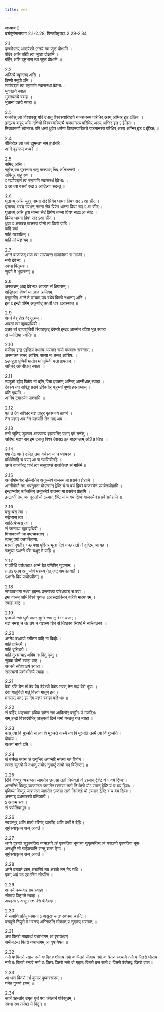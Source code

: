 ```yaml
---
title: ००२

---
```

अध्याय 2  
दर्शपूर्णमासयागः 2.1-2.28, पिण्डपितृयज्ञः 2.29-2.34  
  
2.1  
कृष्णोऽस्य् आखरेष्ठो ऽग्नये त्वा जुष्टं प्रोक्षामि ।  
वेदिर् असि बर्हिषे त्वा जुष्टां प्रोक्षामि ।  
बर्हिर् असि स्रुग्भ्यस् त्वा जुष्टं प्रोक्षामि ॥  
  
2.2  
अदित्यै व्युन्दनम् असि ।  
विष्णो स्तुपो ऽसि ।  
ऊर्णम्रदसं त्वा स्तृणामि स्वासस्थां देवेभ्यः ।  
भुवपतये स्वाहा ।  
भुवनपतये स्वाहा ।  
भूतानां पतये स्वाहा ॥  
  
2.3  
गन्धर्वस् त्वा विश्वावसुः परि दधातु विश्वस्यारिष्ट्यै यजमानस्य परिधिर् अस्य् अग्निर् इड ऽīडितः ।  
इन्द्रस्य बाहुर् असि दक्षिणो विश्वस्यारिष्ट्यै यजमानस्य परिधिर् अस्य् अग्निर् इड ऽ ईडितः ।  
मित्रावरुणौ त्वोत्तरतः परि धत्तां ध्रुवेण धर्मणा विश्वस्यारिष्ट्यै यजमानस्य परिधिर् अस्य् अग्निर् इड ऽ ईडितः ॥  
  
2.4  
वीतिहोत्रं त्वा कवे द्युमन्तꣳ सम् इधीमहि ।  
अग्ने बृहन्तम् अध्वरे ॥  
  
2.5  
समिद् असि ।  
सूर्यस् त्वा पुरस्तात् पातु कस्याश् चिद् अभिशस्त्यै ।  
सवितुर् बाहू स्थः ।  
ऽ ऊर्णम्रदसं त्वा स्तृणामि स्वासस्थं देवेभ्यः ।  
ऽ आ त्वा वसवो रुद्रा ऽ आदित्याः सदन्तु ॥  
  
2.6  
घृताच्य् असि जुहूर् नाम्ना सेदं प्रियेण धाम्ना प्रियꣳ सद ऽ आ सीद ।  
घृताच्य् अस्य् उपभृन् नाम्ना सेदं प्रियेण धाम्ना प्रियꣳ सद ऽ आ सीद ।  
घृताच्य् असि ध्रुवा नाम्ना सेदं प्रियेण धाम्ना प्रियꣳ सदऽ आ सीद ।  
प्रियेण धाम्ना प्रियꣳ सद ऽआ सीद ।  
ध्रुवा ऽ असदन्न् ऋतस्य योनौ ता विष्णो पाहि ।  
पाहि यज्ञं ।  
पाहि यज्ञपतिम् ।  
पाहि मां यज्ञन्यम् ॥  
  
2.7  
अग्ने वाजजिद् वाजं त्वा सरिष्यन्तं वाजजितꣳ सं मार्ज्मि ।  
नमो देवेभ्यः ।  
स्वधा पितृभ्यः ।  
सुयमे मे भूयास्तम् ॥  
  
2.8  
अस्कन्नम् अद्य देवेभ्यऽ आज्यꣳ सं भ्रियासम् ।  
अङ्घ्रिणा विष्णो मा त्वाव क्रमिषम् ।  
वसुमतीम् अग्ने ते छायाम् उप स्थेषं विष्णो स्थानम् असि ।  
इत ऽ इन्द्रो वीर्यम् अकृणोद् ऊर्ध्वो ध्वर ऽआस्थात् ॥  
  
2.9  
अग्ने वेर् होत्रं वेर् दूत्यम् ।  
अवतां त्वां द्यावापृथिवी ।  
ऽअव त्वं द्यावापृथिवी स्विष्टकृद् देवेभ्यो इन्द्रऽ आज्येन हविषा भूत् स्वाहा ।  
सं ज्योतिषा ज्योतिः ॥  
  
2.10  
मयीदम् इन्द्र ऽइन्द्रियं दधात्व् अस्मान् रायो मघवानः सचन्ताम् ।  
अस्माकꣳ सन्त्व् आशिषः सत्या नः सन्त्व् आशिषः ।  
ऽउपहूता पृथिवी मातोप मां पृथिवी माता ह्वयताम् ।  
अग्निर् आग्नीध्रात् स्वाहा ॥  
  
2.11  
उपहूतो द्यौष् पितोप मां द्यौष् पिता ह्वयताम् अग्निर् आग्नीध्रात् स्वाहा ।  
देवस्य त्वा सवितुः प्रसवे ऽश्विनोर् बाहुभ्यां पूष्णो हस्ताभ्याम् ।  
प्रति गृह्णामि ।  
अग्नेष् ट्वास्येन प्राश्नामि ॥  
  
2.12  
एतं ते देव सवितर् यज्ञं प्राहुर् बृहस्पतये ब्रह्मणे ।  
तेन यज्ञम् अव तेन यज्ञपतिं तेन माम् अव ॥  
  
2.13  
मनो जूतिर् जुषताम् आज्यस्य बृहस्पतिर् यज्ञम् इमं तनोतु ।  
अरिष्टं यज्ञꣳ सम् इमं दधातु विश्वे देवासऽ इह मादयन्ताम् ओ3ं प्र तिष्ठ ॥  
  
2.14  
एषा तेऽ अग्ने समित् तया वर्धस्व चा च प्यायस्व ।  
वर्धिषीमहि च वयम् आ च प्यासिषीमहि ।  
अग्ने वाजजिद् वाजं त्वा ससृवाꣳसं वाजजितꣳ सं मार्ज्मि ॥  
  
2.15  
अग्नीषोमयोर् उज्जितिम् अनूज्जेषं वाजस्य मा प्रसवेन प्रोहामि ।  
अग्नीषोमौ तम् अपनुदतां योऽस्मान् द्वेष्टि यं च वयं द्विष्मो वाजस्यैनं प्रसवेनापोहामि ।  
इन्द्राग्न्योर् उज्जितिम् अनूज्जेषं वाजस्य मा प्रसवेन प्रोहामि ।  
इन्द्राग्नी तम् अप नुदतां यो ऽस्मान् द्वेष्टि यं च वयं द्विष्मो वाजस्यैनं प्रसवेनापोहामि ॥  
  
2.16  
वसुभ्यस् त्वा ।  
रुद्रेभ्यस् त्वा ।  
आदित्येभ्यस् त्वा ।  
सं जानाथां द्यावापृथिवी ।  
मित्रावरुणौ त्वा वृष्ट्यावताम् ।  
व्यन्तु वयो क्तꣳ रिहाणाः ।  
मरुतां पृषतीर् गच्छ वशा पृश्निर् भूत्वा दिवं गच्छ ततो नो वृष्टिम् आ वह ।  
चक्षुष्पा ऽअग्ने ऽसि चक्षुर् मे पाहि ॥  
  
2.17  
यं परिधिं पर्यधत्थाऽ अग्ने देव पणिभिर् गुह्यमानः ।  
तं तऽ एतम् अनु जोषं भराम्य् नेत् त्वद् अपचेतयातै ।  
ऽअग्नेः प्रियं पाथोऽपीतम् ॥  
  
2.18  
सꣳस्रवभागा स्थेषा बृहन्तः प्रस्तरेष्ठाः परिधेयाश् च देवाः ।  
इमां वाचम् अभि विश्वे गृणन्त ऽआसद्यास्मिन् बर्हिषि मादयध्वम् ।  
स्वाहा वाट् ॥  
  
2.19  
घृताची स्थो धुर्यौ पातꣳ सुम्ने स्थः सुम्ने मा धत्तम् ।  
यज्ञ नमश् च तऽ उप च यज्ञस्य शिवे सं तिष्ठस्व स्विष्टे मे सन्तिष्ठस्व ॥  
  
2.20  
अग्नेऽ दब्धायो ऽशीतम पाहि मा दिद्योः ।  
पाहि प्रसित्यै ।  
पाहि दुरिष्ट्यै ।  
पाहि दुरद्मन्याऽ अविषं नः पितुं कृणु ।  
सुषदा योनौ स्वाहा वाट् ।  
अग्नये संवेशपतये स्वाहा ।  
सरस्वत्यै यशोभगिन्यै स्वाहा ॥  
  
2.21  
वेदो ऽसि येन त्वं देव वेद देवेभ्यो वेदोऽ भवस् तेन मह्यं वेदो भूयाः ।  
देवा गातुविदो गातुं वित्त्वा गातुम् इत ।  
मनसस् पतऽ इमं देव यज्ञꣳ स्वाहा वाते धाः ॥  
  
2.22  
सं बर्हिर् अङ्क्ताꣳ हविषा घृतेन सम् आदित्यैर् वसुभिः सं मरुद्भिः ।  
सम् इन्द्रो विश्वदेवेभिर् अङ्क्तां दिव्यं नभो गच्छतु यत् स्वाहा ॥  
  
2.23  
कस् त्वा वि मुञ्चति स त्वा वि मुञ्चति कस्मै त्वा वि मुञ्चति तस्मै त्वा वि मुञ्चति ।  
पोषाय ।  
रक्षसां भागो ऽसि ॥  
  
2.24  
सं वर्चसा पयसा सं तनूभिर् अगन्महि मनसा सꣳ शिवेन ।  
त्वष्टा सुदत्रो वि दधातु रायोऽ नुमार्ष्टु तन्वो यद् विलिष्टम् ॥  
  
2.25  
दिवि विष्णुर् व्यक्रꣳस्त जागतेन छन्दसा ततो निर्भक्तो यो ऽस्मान् द्वेष्टि यं च वयं द्विष्मः ।  
अन्तरिक्षे विष्णुर् व्यक्रꣳस्त जागतेन छन्दसा ततो निर्भक्तो योऽ स्मान् द्वेष्टि यं च वयं द्विष्मः ।  
पृथिव्यां विष्णुर् व्यक्रꣳस्त जागतेन छन्दसा ततो निर्भक्तो यो ऽस्मान् द्वेष्टि यं च वयं द्विष्मः ।  
अस्माद् ऽअन्नादस्यै प्रतिष्ठायै ।  
ऽ अगन्म स्वः ।  
सं ज्योतिषाभूम ॥  
  
2.26  
स्वयम्भूर् असि श्रेष्ठो रश्मिर् ऽवर्चोदा असि वर्चो मे देहि ।  
सूर्यस्यावृतम् अन्व् आवर्ते ॥  
  
2.27  
अग्ने गृहपते सुगृहपतिस् त्वयाऽग्ने ऽहं गृहपतिना भूयासꣳ सुगृहपतिस् त्वं मयाऽग्ने गृहपतिना भूयाः ।  
अस्थूरि णौ गार्हपत्यानि सन्तु शतꣳ हिमाः ।  
सूर्यस्यावृतम् अन्व् आवर्ते ॥  
  
2.28  
अग्ने व्रतपते व्रतम् अचारिषं तद् अशकं तन् मेऽ राधि ।  
इदम् अहं यऽ एवाऽस्मि सोऽस्मि ॥  
  
2.29  
अग्नये कव्यवाहनाय स्वाहा ।  
सोमाय पितृमते स्वाहा ।  
अपहता ऽ असुरा रक्षाꣳसि वेदिषदः ॥  
  
2.30  
ये रूपाणि प्रतिमुञ्चमाना ऽ असुराः सन्तः स्वधया चरन्ति ।  
परापुरो निपुरो ये भरन्त्य् अग्निष्टाँन् लोकात् प्र णुदात्य् अस्मात् ॥  
  
2.31  
अत्र पितरो मादयध्वं यथाभागम् आ वृषायध्वम् ।  
अमीमदन्त पितरो यथाभागम् आ वृषायिषत ॥  
  
2.32  
नमो वः पितरो रसाय नमो वः पितरः शोषाय नमो वः पितरो जीवाय नमो वः पितरः स्वधायै नमो वः पितरो घोराय नमो वः पितरो मन्यवे नमो वः पितरः पितरो नमो वो गृहान्नः पितरो दत्त सतो वः पितरो देष्मैतद्वः पितरो वासः॥  
  
2.33  
आ धत्त पितरो गर्भं कुमारं पुष्करस्रजम् ।  
यथेह पुरुषो ऽसत् ॥  
  
2.34  
ऊर्जं वहन्तीर् अमृतं घृतं पयः कीलालं परिस्रुतम् ।  
स्वधा स्थ तर्पयत मे पितॄन् ॥